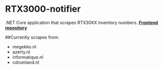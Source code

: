 # RTX3000-notifier
.NET Core application that scrapes RTX30XX inventory numbers.
**[Frontend repository](https://github.com/NiekNijland/RTX3000-notifier-frontend/)**

##Currently scrapes from:
- megekko.nl
- azerty.nl
- informatique.nl
- cdromland.nl
